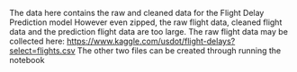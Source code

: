 The data here contains the raw and cleaned data for the Flight Delay Prediction model
However even zipped, the raw flight data, cleaned flight data and the prediction flight data are too large.
The raw flight data may be collected here: https://www.kaggle.com/usdot/flight-delays?select=flights.csv
The other two files can be created through running the notebook
